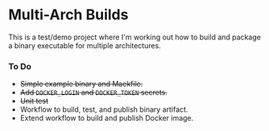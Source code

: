 # Multi-Arch Builds

This is a test/demo project where I'm working out how to build and package a binary executable for multiple architectures.

### To Do

* ~~Simple example binary and Maekfile.~~
* ~~Add `DOCKER_LOGIN` and `DOCKER_TOKEN` secrets.~~
* ~~Unit test~~
* Workflow to build, test, and publish binary artifact.
* Extend workflow to build and publish Docker image.
